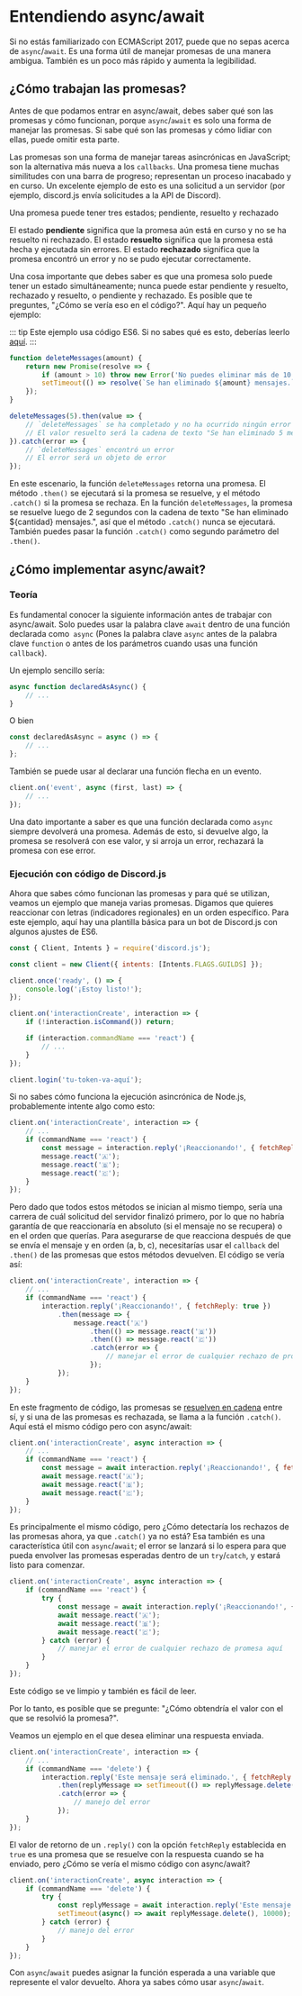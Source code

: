 # Entendiendo async/await

Si no estás familiarizado con ECMAScript 2017, puede que no sepas acerca de `async`/`await`. Es una forma útil de manejar promesas de una manera ambigua. También es un poco más rápido y aumenta la legibilidad.

## ¿Cómo trabajan las promesas?

Antes de que podamos entrar en async/await, debes saber qué son las promesas y cómo funcionan, porque `async`/`await` es solo una forma de manejar las promesas. Si sabe qué son las promesas y cómo lidiar con ellas, puede omitir esta parte.  

Las promesas son una forma de manejar tareas asincrónicas en JavaScript; son la alternativa más nueva a los `callbacks`. Una promesa tiene muchas similitudes con una barra de progreso; representan un proceso inacabado y en curso. Un excelente ejemplo de esto es una solicitud a un servidor (por ejemplo, discord.js envía solicitudes a la API de Discord).

Una promesa puede tener tres estados; pendiente, resuelto y rechazado

El estado **pendiente** significa que la promesa aún está en curso y no se ha resuelto ni rechazado.
El estado **resuelto** significa que la promesa está hecha y ejecutada sin errores.
El estado **rechazado** significa que la promesa encontró un error y no se pudo ejecutar correctamente.

Una cosa importante que debes saber es que una promesa solo puede tener un estado simultáneamente; nunca puede estar pendiente y resuelto, rechazado y resuelto, o pendiente y rechazado. Es posible que te preguntes, "¿Cómo se vería eso en el código?". Aquí hay un pequeño ejemplo:

::: tip
Este ejemplo usa código ES6. Si no sabes qué es esto, deberías leerlo [aquí](/informacion-adicional/sintaxis-ES6.html).
:::

```js
function deleteMessages(amount) {
	return new Promise(resolve => {
		if (amount > 10) throw new Error('No puedes eliminar más de 10 mensajes a la vez.');
		setTimeout(() => resolve(`Se han eliminado ${amount} mensajes.`), 2000);
	});
}

deleteMessages(5).then(value => {
	// `deleteMessages` se ha completado y no ha ocurrido ningún error
	// El valor resuelto será la cadena de texto "Se han eliminado 5 mensajes."
}).catch(error => {
	// `deleteMessages` encontró un error
	// El error será un objeto de error
});
```

En este escenario, la función `deleteMessages` retorna una promesa. El método `.then()` se ejecutará si la promesa se resuelve, y el método `.catch()` si la promesa se rechaza. En la función `deleteMessages`, la promesa se resuelve luego de 2 segundos con la cadena de texto "Se han eliminado ${cantidad} mensajes.", así que el método `.catch()` nunca se ejecutará. También puedes pasar la función `.catch()` como segundo parámetro del `.then()`.

## ¿Cómo implementar async/await?

### Teoría

Es fundamental conocer la siguiente información antes de trabajar con async/await. Solo puedes usar la palabra clave `await` dentro de una función declarada como` async` (Pones la palabra clave `async` antes de la palabra clave `function` o antes de los parámetros cuando usas una función `callback`).

Un ejemplo sencillo sería:

```js
async function declaredAsAsync() {
	// ...
}
```

O bien

```js
const declaredAsAsync = async () => {
	// ...
};
```

También se puede usar al declarar una función flecha en un evento.

```js
client.on('event', async (first, last) => {
	// ...
});
```

Una dato importante a saber es que una función declarada como `async` siempre devolverá una promesa. Además de esto, si devuelve algo, la promesa se resolverá con ese valor, y si arroja un error, rechazará la promesa con ese error.

### Ejecución con código de Discord.js

Ahora que sabes cómo funcionan las promesas y para qué se utilizan, veamos un ejemplo que maneja varias promesas. Digamos que quieres reaccionar con letras (indicadores regionales) en un orden específico. Para este ejemplo, aquí hay una plantilla básica para un bot de Discord.js con algunos ajustes de ES6.

```js
const { Client, Intents } = require('discord.js');

const client = new Client({ intents: [Intents.FLAGS.GUILDS] });

client.once('ready', () => {
	console.log('¡Estoy listo!');
});

client.on('interactionCreate', interaction => {
	if (!interaction.isCommand()) return;

	if (interaction.commandName === 'react') {
		// ...
	}
});

client.login('tu-token-va-aquí');
```

Si no sabes cómo funciona la ejecución asincrónica de Node.js, probablemente intente algo como esto:

```js {4-7}
client.on('interactionCreate', interaction => {
	// ...
	if (commandName === 'react') {
		const message = interaction.reply('¡Reaccionando!', { fetchReply: true });
		message.react('🇦');
		message.react('🇧');
		message.react('🇨');
	}
});
```

Pero dado que todos estos métodos se inician al mismo tiempo, sería una carrera de cuál solicitud del servidor finalizó primero, por lo que no habría garantía de que reaccionaría en absoluto (si el mensaje no se recupera) o en el orden que querías. Para asegurarse de que reacciona después de que se envía el mensaje y en orden (a, b, c), necesitarías usar el `callback` del `.then()` de las promesas que estos métodos devuelven. El código se vería así:

```js {4-12}
client.on('interactionCreate', interaction => {
	// ...
	if (commandName === 'react') {
		interaction.reply('¡Reaccionando!', { fetchReply: true })
			.then(message => {
				message.react('🇦')
					.then(() => message.react('🇧'))
					.then(() => message.react('🇨'))
					.catch(error => {
						// manejar el error de cualquier rechazo de promesa aquí
					});
			});
	}
});
```

En este fragmento de código, las promesas se [resuelven en cadena](https://developer.mozilla.org/es/docs/Web/JavaScript/Reference/Global_Objects/Promise/then#encadenamiento) entre sí, y si una de las promesas es rechazada, se llama a la función `.catch()`. Aquí está el mismo código pero con async/await:

```js {1,4-7}
client.on('interactionCreate', async interaction => {
	// ...
	if (commandName === 'react') {
		const message = await interaction.reply('¡Reaccionando!', { fetchReply: true });
		await message.react('🇦');
		await message.react('🇧');
		await message.react('🇨');
	}
});
```

Es principalmente el mismo código, pero ¿Cómo detectaría los rechazos de las promesas ahora, ya que `.catch()` ya no está? Esa también es una característica útil con `async`/`await`; el error se lanzará si lo espera para que pueda envolver las promesas esperadas dentro de un `try`/`catch`, y estará listo para comenzar.

```js {1,4-11}
client.on('interactionCreate', async interaction => {
	if (commandName === 'react') {
		try {
			const message = await interaction.reply('¡Reaccionando!', { fetchReply: true });
			await message.react('🇦');
			await message.react('🇧');
			await message.react('🇨');
		} catch (error) {
			// manejar el error de cualquier rechazo de promesa aquí
		}
	}
});
```

Este código se ve limpio y también es fácil de leer.

Por lo tanto, es posible que se pregunte: "¿Cómo obtendría el valor con el que se resolvió la promesa?".

Veamos un ejemplo en el que desea eliminar una respuesta enviada.

```js {3-9}
client.on('interactionCreate', interaction => {
	// ...
	if (commandName === 'delete') {
		interaction.reply('Este mensaje será eliminado.', { fetchReply: true })
			.then(replyMessage => setTimeout(() => replyMessage.delete(), 10000))
			.catch(error => {
				// manejo del error
			});
	}
});
```

El valor de retorno de un `.reply()` con la opción `fetchReply` establecida en `true` es una promesa que se resuelve con la respuesta cuando se ha enviado, pero ¿Cómo se vería el mismo código con async/await?

```js {1,4-10}
client.on('interactionCreate', async interaction => {
	if (commandName === 'delete') {
		try {
			const replyMessage = await interaction.reply('Este mensaje será eliminado.', { fetchReply: true });
			setTimeout(async() => await replyMessage.delete(), 10000);
		} catch (error) {
			// manejo del error
		}
	}
});
```

Con `async`/`await` puedes asignar la función esperada a una variable que represente el valor devuelto. Ahora ya sabes cómo usar `async`/`await`.
